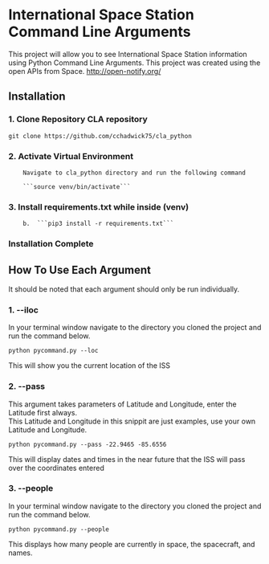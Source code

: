 # International Space Station Command Line Arguments 
This project will allow you to see International Space Station information using Python Command Line Arguments.  This project was created using the open APIs from Space.
http://open-notify.org/


## Installation

### 1.  Clone Repository CLA repository
```
git clone https://github.com/cchadwick75/cla_python
```

### 2.  Activate Virtual Environment

        Navigate to cla_python directory and run the following command

        ```source venv/bin/activate```

### 3.  Install requirements.txt while inside (venv)
        b.  ```pip3 install -r requirements.txt```

### Installation Complete

## How To Use Each Argument
It should be noted that each argument should only be run individually.

### 1.  --iloc

In your terminal window navigate to the directory you cloned the project and run the command below.  
```
python pycommand.py --loc
```
This will show you the current location of the ISS

### 2.  --pass

This argument takes parameters of Latitude and Longitude, enter the Latitude first always.  
This Latitude and Longitude in this snippit are just examples, use your own Latitude and Longitude. 

```
python pycommand.py --pass -22.9465 -85.6556
```
This will display dates and times in the near future that the ISS will pass over the coordinates entered

### 3.  --people
In your terminal window navigate to the directory you cloned the project and run the command below.  
```
python pycommand.py --people
```
This displays how many people are currently in space, the spacecraft, and names.


